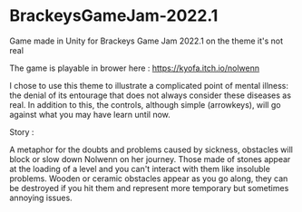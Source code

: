 # BrackeysGameJam-2022.1
Game made in Unity for Brackeys Game Jam 2022.1 on the theme it's not real

The game is playable in brower here : https://kyofa.itch.io/nolwenn


I chose to use this theme to illustrate a complicated point of mental illness: the denial of its entourage that does not always consider these diseases as real. In addition to this, the controls, although simple (arrowkeys), will go against what you may have learn until now.

Story :

A metaphor for the doubts and problems caused by sickness, obstacles will block or slow down Nolwenn on her journey. Those made of stones appear at the loading of a level and you can't interact with them like insoluble problems. Wooden or ceramic obstacles appear as you go along, they can be destroyed if you hit them and represent more temporary but sometimes annoying issues.
